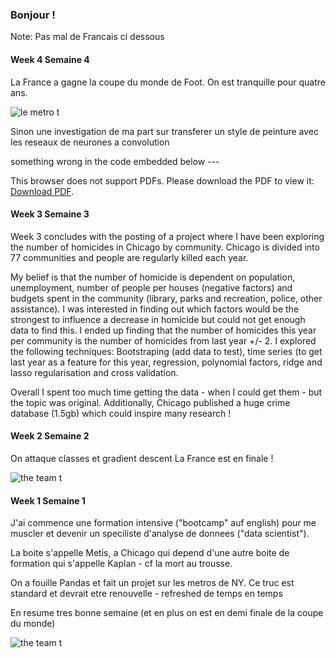 ### Bonjour !

Note: Pas mal de Francais ci dessous

#### Week 4  Semaine 4

La France a gagne la coupe du monde de Foot. On est tranquille pour quatre ans.


<img src="https://cdn-media.rtl.fr/online/image/2018/0716/7794131492_la-station-charles-de-gaulle-etoiles.PNG" alt="le metro t"/>




Sinon une investigation de ma part sur transferer un style de peinture avec
les reseaux de neurones a convolution 

something wrong in the code embedded below --- 


<p>This browser does not support PDFs. Please download the PDF to view it: <a href="https://github.com/gillesbouyer/gillesbouyer.github.io/blob/master/GillesB_Neural_Style _Transfer_July232018.pdf">Download PDF</a>.</p>


#### Week 3  Semaine 3

Week 3 concludes with the posting of a project where I have been exploring the number of homicides in Chicago by community. Chicago is divided into 77 communities and people are regularly killed each year. 

My belief is that the number of homicide is dependent on population, unemployment, number of people per houses (negative factors) and budgets spent in the community (library, parks and recreation, police, other assistance). I was interested in finding out which factors would be the strongest to influence a decrease in homicide but could not get enough data to find this. I ended up finding that the number of homicides this year per community is the number of homicides from last year +/- 2.
I explored the following techniques: Bootstraping (add data to test), time series (to get last year as a feature for this year, regression, polynomial factors, ridge and lasso regularisation and cross validation. 

Overall I spent too much time getting the data - when I could get them - but the topic was original. Additionally, Chicago published a huge crime database (1.5gb) which could inspire many research !

#### Week 2  Semaine 2

On attaque classes et gradient descent 
La France est en finale !

<img src="https://cdn-media.rtl.fr/online/image/2018/0711/7794071757_le-parisien.PNG" alt="the team t"/>
 
#### Week 1  Semaine 1

J'ai commence une formation intensive ("bootcamp" auf english) pour me muscler
et devenir un speciliste d'analyse de donnees ("data scientist").

La boite s'appelle Metis, a Chicago qui depend d'une autre boite de formation
qui s'appelle Kaplan - cf la mort au trousse.

On a fouille Pandas et fait un projet sur les metros de NY.
Ce truc est standard et devrait etre renouvelle - refreshed de temps en temps

En resume tres bonne semaine (et en plus on est en demi finale de la coupe du monde)

<img src="https://cdn-s-www.leprogres.fr/images/71F1E28B-8699-4D0B-9EAE-44C2F1C2AA86/LPR_v1_02/souriants-et-disciplines-les-23-joueurs-de-didier-deschamps-ont-pris-la-pause-pour-la-photo-officielle-photo-afp-franck-fife-1527709644.jpg" alt="the team t"/>
 
